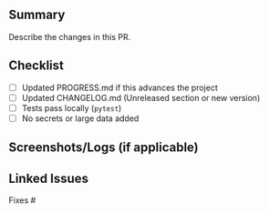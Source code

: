 ## Summary
Describe the changes in this PR.

## Checklist
- [ ] Updated PROGRESS.md if this advances the project
- [ ] Updated CHANGELOG.md (Unreleased section or new version)
- [ ] Tests pass locally (`pytest`)
- [ ] No secrets or large data added

## Screenshots/Logs (if applicable)

## Linked Issues
Fixes #
